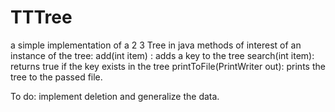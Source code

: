 # TTTree
a simple implementation of a 2 3 Tree in java
methods of interest of an instance of the tree:
add(int item) : adds a key to the tree
search(int item): returns true if the key exists in the tree
printToFile(PrintWriter out): prints the tree to the passed file.

To do:
implement deletion and generalize the data.
